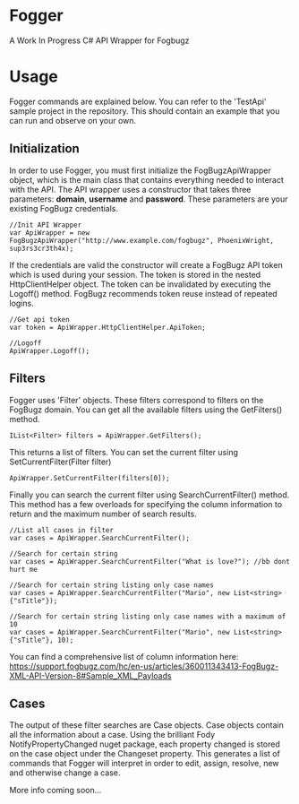 # Fogger
A Work In Progress C# API Wrapper for Fogbugz

# Usage
Fogger commands are explained below. You can refer to the 'TestApi' sample project in the repository. This should contain an example that you can run and observe on your own.

## Initialization
In order to use Fogger, you must first initialize the FogBugzApiWrapper object, which is the main class that contains everything needed to interact with the API. The API wrapper uses a constructor that takes three parameters: **domain**, **username** and **password**. These parameters are your existing FogBugz credentials.
```
//Init API Wrapper
var ApiWrapper = new FogBugzApiWrapper("http://www.example.com/fogbugz", PhoenixWright, sup3rs3cr3th4x);
```
If the credentials are valid the constructor will create a FogBugz API token which is used during your session. The token is stored in the nested HttpClientHelper object. The token can be invalidated by executing the Logoff() method. FogBugz recommends token reuse instead of repeated logins.
```
//Get api token
var token = ApiWrapper.HttpClientHelper.ApiToken;

//Logoff
ApiWrapper.Logoff();
```
## Filters
Fogger uses 'Filter' objects. These filters correspond to filters on the FogBugz domain. You can get all the available filters using the GetFilters() method.
```
IList<Filter> filters = ApiWrapper.GetFilters();
```
This returns a list of filters. You can set the current filter using SetCurrentFilter(Filter filter)
```
ApiWrapper.SetCurrentFilter(filters[0]);
```
Finally you can search the current filter using SearchCurrentFilter() method. This method has a few overloads for specifying the column information to return and the maximum number of search results.
```
//List all cases in filter
var cases = ApiWrapper.SearchCurrentFilter();

//Search for certain string
var cases = ApiWrapper.SearchCurrentFilter("What is love?"); //bb dont hurt me

//Search for certain string listing only case names
var cases = ApiWrapper.SearchCurrentFilter("Mario", new List<string>{"sTitle"});

//Search for certain string listing only case names with a maximum of 10
var cases = ApiWrapper.SearchCurrentFilter("Mario", new List<string>{"sTitle"}, 10);
```
You can find a comprehensive list of column information here: https://support.fogbugz.com/hc/en-us/articles/360011343413-FogBugz-XML-API-Version-8#Sample_XML_Payloads

## Cases
The output of these filter searches are Case objects.
Case objects contain all the information about a case. Using the brilliant Fody NotifyPropertyChanged nuget package, each property changed is stored on the case object under the Changeset property. This generates a list of commands that Fogger will interpret in order to edit, assign, resolve, new and otherwise change a case.

More info coming soon...
